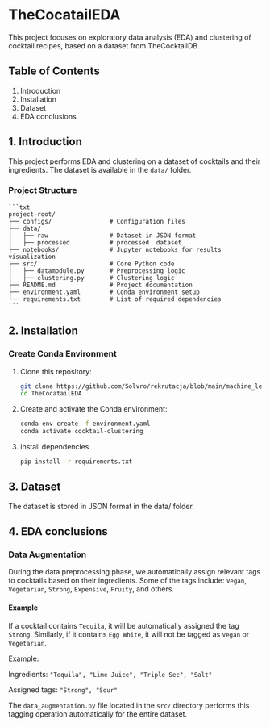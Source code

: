 # TheCocatailEDA

This project focuses on exploratory data analysis (EDA) and clustering of cocktail recipes, based on a dataset from TheCocktailDB.

## Table of Contents
1. Introduction
2. Installation
3. Dataset
4. EDA conclusions


## 1. Introduction
This project performs EDA and clustering on a dataset of cocktails and their ingredients. The dataset is available in the `data/` folder.

### Project Structure
    ```txt
    project-root/
    ├── configs/                # Configuration files
    ├── data/                   
    │   ├── raw                 # Dataset in JSON format
    │   ├── processed           # processed  dataset
    ├── notebooks/              # Jupyter notebooks for results visualization
    ├── src/                    # Core Python code
    │   ├── datamodule.py       # Preprocessing logic
    │   ├── clustering.py       # Clustering logic
    ├── README.md               # Project documentation
    ├── environment.yaml        # Conda environment setup
    └── requirements.txt        # List of required dependencies
    ```

## 2. Installation

### Create Conda Environment
1. Clone this repository:
   ```bash
   git clone https://github.com/Solvro/rekrutacja/blob/main/machine_learning.md
   cd TheCocatailEDA
   ```
2. Create and activate the Conda environment:
    ```bash 
    conda env create -f environment.yaml
    conda activate cocktail-clustering
    ```

3. install dependencies
    ```bash
    pip install -r requirements.txt
    ```
## 3. Dataset
The dataset is stored in JSON format in the data/ folder. 

## 4. EDA conclusions

### Data Augmentation

During the data preprocessing phase, we automatically assign relevant tags to cocktails based on their ingredients. Some of the tags include: `Vegan`, `Vegetarian`, `Strong`, `Expensive`, `Fruity`, and others.

#### Example

If a cocktail contains `Tequila`, it will be automatically assigned the tag `Strong`. Similarly, if it contains `Egg White`, it will not be tagged as `Vegan` or `Vegetarian`.

Example:

Ingredients: `"Tequila", "Lime Juice", "Triple Sec", "Salt"`

Assigned tags: `"Strong", "Sour"`

The `data_augmentation.py` file located in the `src/` directory performs this tagging operation automatically for the entire dataset.

